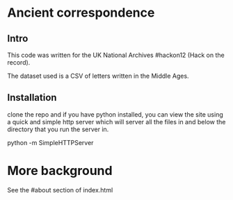# Ancient correspondence

## Intro
This code was written for the UK National Archives #hackon12 (Hack on the record).

The dataset used is a CSV of letters written in the Middle Ages.

## Installation
clone the repo and if you have python installed, you can view the site using a quick and simple http server which will server all the files in and below the directory that you run the server in.

  python -m SimpleHTTPServer

# More background
See the #about section of index.html
  
